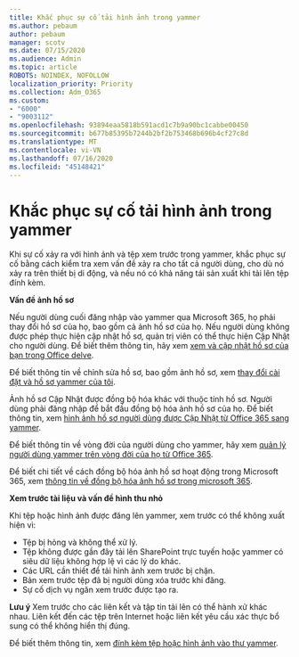 ```yaml
---
title: Khắc phục sự cố tải hình ảnh trong yammer
ms.author: pebaum
author: pebaum
manager: scotv
ms.date: 07/15/2020
ms.audience: Admin
ms.topic: article
ROBOTS: NOINDEX, NOFOLLOW
localization_priority: Priority
ms.collection: Adm_O365
ms.custom:
- "6000"
- "9003112"
ms.openlocfilehash: 93894eaa5818b591acd1c7b9a90bc1cabbe00450
ms.sourcegitcommit: b677b85395b7244b2bf2b753468b696b4cf27c8d
ms.translationtype: MT
ms.contentlocale: vi-VN
ms.lasthandoff: 07/16/2020
ms.locfileid: "45148421"
---
```

# <a name="troubleshoot-image-loading-issues-in-yammer"></a>Khắc phục sự cố tải hình ảnh trong yammer

Khi sự cố xảy ra với hình ảnh và tệp xem trước trong yammer, khắc phục sự cố bằng cách kiểm tra xem vấn đề xảy ra cho tất cả người dùng, cho dù nó xảy ra trên thiết bị di động, và nếu nó có khả năng tái sản xuất khi tải lên tệp đính kèm.  

**Vấn đề ảnh hồ sơ**  

Nếu người dùng cuối đăng nhập vào yammer qua Microsoft 365, họ phải thay đổi hồ sơ của họ, bao gồm cả ảnh hồ sơ của họ. Nếu người dùng không được phép thực hiện cập nhật hồ sơ, quản trị viên có thể thực hiện Cập Nhật cho người dùng. Để biết thêm thông tin, hãy xem [xem và cập nhật hồ sơ của bạn trong Office delve](https://support.microsoft.com/office/view-and-update-your-profile-in-office-delve-4e84343b-eedf-45a1-aeb9-8627ccca14ba).

Để biết thông tin về chỉnh sửa hồ sơ, bao gồm ảnh hồ sơ, xem [thay đổi cài đặt và hồ sơ yammer của tôi](https://support.microsoft.com/office/classic-yammer-change-my-yammer-profile-and-settings-a3aeca0e-de34-4897-9b59-de6516542851). 

Ảnh hồ sơ Cập Nhật được đồng bộ hóa khác với thuộc tính hồ sơ. Người dùng phải đăng nhập để bắt đầu đồng bộ hóa ảnh hồ sơ của họ. Để biết thông tin, xem [hình ảnh hồ sơ người dùng được Cập Nhật từ Office 365 sang yammer](https://docs.microsoft.com/yammer/manage-yammer-users/manage-users-across-their-lifecycle#q-are-user-profile-pictures-updated-from-office-365-to-yammer).

Để biết thông tin về vòng đời của người dùng cho yammer, hãy xem [quản lý người dùng yammer trên vòng đời của họ từ Office 365](https://docs.microsoft.com/yammer/manage-yammer-users/manage-users-across-their-lifecycle).  

Để biết chi tiết về cách đồng bộ hóa ảnh hồ sơ hoạt động trong Microsoft 365, xem [thông tin về đồng bộ hóa ảnh hồ sơ trong microsoft 365](https://support.microsoft.com/office/information-about-profile-picture-synchronization-in-microsoft-365-20594d76-d054-4af4-a660-401133e3d48a).  

**Xem trước tài liệu và vấn đề hình thu nhỏ**  

Khi tệp hoặc hình ảnh được đăng lên yammer, xem trước có thể không xuất hiện vì: 

- Tệp bị hỏng và không thể xử lý.
- Tệp không được gần đây tải lên SharePoint trực tuyến hoặc yammer có siêu dữ liệu không hợp lệ vì các lý do khác.
- Các URL cần thiết để tải hình ảnh xem trước bị chặn.
- Bản xem trước tệp đã bị người dùng xóa trước khi đăng.
- Sự cố dịch vụ ngăn xem trước được tạo ra.

**Lưu ý** Xem trước cho các liên kết và tập tin tải lên có thể hành xử khác nhau. Liên kết đến các tệp trên Internet hoặc liên kết yêu cầu xác thực bổ sung có thể không hiển thị đúng.

Để biết thêm thông tin, xem [đính kèm tệp hoặc hình ảnh vào thư yammer](https://support.microsoft.com/office/attach-a-file-or-image-to-a-yammer-message-f576d4d1-ad66-4ce4-9c43-46cf75978dbf). 